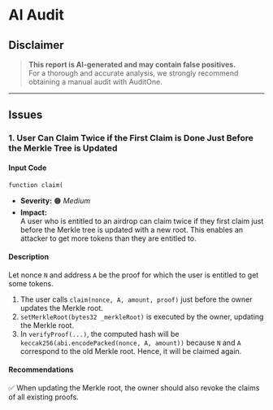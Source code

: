 # AI Audit

## Disclaimer
> **This report is AI-generated and may contain false positives.**  
> For a thorough and accurate analysis, we strongly recommend obtaining a manual audit with AuditOne.

---

## Issues

### 1. User Can Claim Twice if the First Claim is Done Just Before the Merkle Tree is Updated

#### **Input Code**
```solidity
function claim(
```

- **Severity:** 🟠 *Medium*  
- **Impact:**  
  A user who is entitled to an airdrop can claim twice if they first claim just before the Merkle tree is updated with a new root. This enables an attacker to get more tokens than they are entitled to.

#### **Description**
Let nonce `N` and address `A` be the proof for which the user is entitled to get some tokens.

1. The user calls `claim(nonce, A, amount, proof)` just before the owner updates the Merkle root.
2. `setMerkleRoot(bytes32 _merkleRoot)` is executed by the owner, updating the Merkle root.
3. In `verifyProof(...)`, the computed hash will be `keccak256(abi.encodePacked(nonce, A, amount))` because `N` and `A` correspond to the old Merkle root. Hence, it will be claimed again.

#### **Recommendations**
✅ When updating the Merkle root, the owner should also revoke the claims of all existing proofs.

